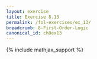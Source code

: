 ```yaml
---
layout: exercise
title: Exercise 8.13
permalink: /fol-exercises/ex_13/
breadcrumb: 8-First-Order-Logic
canonical_id: ch8ex13
---
```


{% include mathjax_support %}

